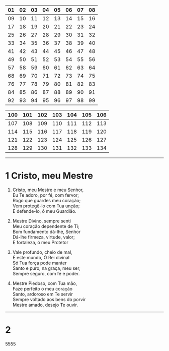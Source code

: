 
| 01 | 02 | 03 | 04 | 05 | 06 | 07 | 08 |
| -- | -- | -- | -- | -- | -- | -- | -- |
| 09 | 10 | 11 | 12 | 13 | 14 | 15 | 16 |
| 17 | 18 | 19 | 20 | 21 | 22 | 23 | 24 |
| 25 | 26 | 27 | 28 | 29 | 30 | 31 | 32 |
| 33 | 34 | 35 | 36 | 37 | 38 | 39 | 40 |
| 41 | 42 | 43 | 44 | 45 | 46 | 47 | 48 |
| 49 | 50 | 51 | 52 | 53 | 54 | 55 | 56 |
| 57 | 58 | 59 | 60 | 61 | 62 | 63 | 64 |
| 68 | 69 | 70 | 71 | 72 | 73 | 74 | 75 |
| 76 | 77 | 78 | 79 | 80 | 81 | 82 | 83 |
| 84 | 85 | 86 | 87 | 88 | 89 | 90 | 91 |
| 92 | 93 | 94 | 95 | 96 | 97 | 98 | 99 |

| 100 | 101 | 102 | 103 | 104 | 105 | 106 |
| --- | --- | --- | --- | --- | --- | --- |
| 107 | 108 | 109 | 110 | 111 | 112 | 113 |
| 114 | 115 | 116 | 117 | 118 | 119 | 120 |
| 121 | 122 | 123 | 124 | 125 | 126 | 127 |
| 128 | 129 | 130 | 131 | 132 | 133 | 134 |

 ---

# 1  Cristo, meu Mestre

1. Cristo, meu Mestre e meu Senhor,  
Eu Te adoro, por fé, com fervor;  
Rogo que guardes meu coração;  
Vem protegê-lo com Tua unção;  
E defende-lo, ó meu Guardião.  

2. Mestre Divino, sempre senti  
Meu coração dependente de Ti;  
Bom fundamento dá-lhe, Senhor  
Dá-lhe firmeza, virtude, valor;  
E fortaleza, ó meu Protetor  

3. Vale profundo, cheio de mal,  
É este mundo, Ó Rei divinal  
Só Tua força pode manter  
Santo e puro, na graça, meu ser,  
Sempre seguro, com fé e poder.  

4. Mestre Piedoso, com Tua mão,  
Faze perfeito o meu coração  
Santo, ardoroso em Te servir  
Sempre voltado aos bens do porvir  
Mestre amado, desejo Te ouvir.  

---

# 2
5555